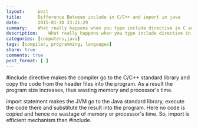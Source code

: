 ```yaml
---
layout:     post
title:      Difference Between include in C/C++ and import in java
date:       2015-01-10 23:21:29
summary:    What really happens when you type include directive in C and how is it really different from imports in java
description:    What really happens when you type include directive in C and how is it really different from imports in java
categories: [computers,java]
tags: [compiler, programming, languages]
share: true
comments: true
post_format: [ ]
---
```


 #include directive makes the compiler go to the C/C++ standard library and copy the code from the header files into the program. As a result the program size increases, thus wasting memory and processor's time.

 import statement makes the JVM go to the Java standard library, execute the code there and substitute the result into the program. Here no code is copied and hence no wastage of memory or processor's time. So, import is efficient mechanism than #include.
